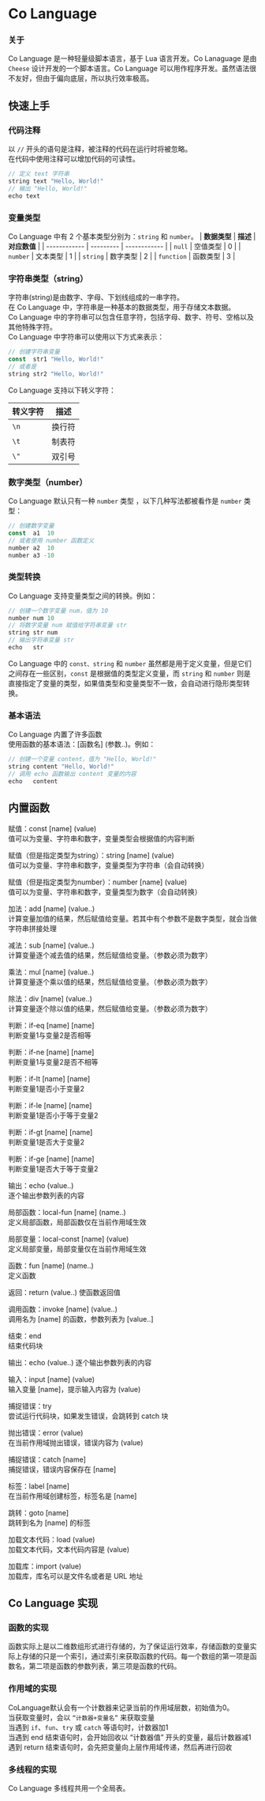 # Co Language

### 关于
Co Language 是一种轻量级脚本语言，基于 Lua 语言开发。Co Lanaguage 是由 `Cheese` 设计开发的一个脚本语言。Co Language 可以用作程序开发。虽然语法很不友好，但由于偏向底层，所以执行效率极高。

## 快速上手
### 代码注释
以 `//` 开头的语句是注释，被注释的代码在运行时将被忽略。  
在代码中使用注释可以增加代码的可读性。
``` TypeScript
// 定义 text 字符串
string text "Hello, World!"
// 输出 "Hello, World!"
echo text
```

### 变量类型
Co Language 中有 2 个基本类型分别为：`string` 和 `number`。
| **数据类型** | **描述**  | **对应数值**  |
| ------------ | --------- | ------------  |
| `null`       | 空值类型   | 0            |
| `number`     | 文本类型   | 1            |
| `string`     | 数字类型   | 2            |
| `function`   | 函数类型   | 3            |

### 字符串类型（string）
字符串(string)是由数字、字母、下划线组成的一串字符。  
在 Co Language 中，字符串是一种基本的数据类型，用于存储文本数据。  
Co Language 中的字符串可以包含任意字符，包括字母、数字、符号、空格以及其他特殊字符。  
Co Language 中字符串可以使用以下方式来表示：
``` TypeScript
// 创建字符串变量
const  str1 "Hello, World!"
// 或者是
string str2 "Hello, World!"
```
Co Language 支持以下转义字符：

| **转义字符** | **描述** |
| -------------| -------- |
| `\n`         | 换行符   |
| `\t`         | 制表符   |
| `\"`         | 双引号   |

### 数字类型（number）
Co Language 默认只有一种 `number` 类型 ，以下几种写法都被看作是 `number` 类型：
``` TypeScript
// 创建数字变量
const  a1  10
// 或者使用 number 函数定义
number a2  10
number a3 -10
```
### 类型转换
Co Language 支持变量类型之间的转换。例如：
``` TypeScript
// 创建一个数字变量 num，值为 10
number num 10
// 将数字变量 num 赋值给字符串变量 str
string str num
// 输出字符串变量 str
echo   str
```
Co Language 中的 `const、string` 和 `number` 虽然都是用于定义变量，但是它们之间存在一些区别，`const` 是根据值的类型定义变量，而 `string` 和 `number` 则是直接指定了变量的类型，如果值类型和变量类型不一致，会自动进行隐形类型转换。

### 基本语法
Co Language 内置了许多函数  
使用函数的基本语法：[函数名] (参数..)。例如：
``` TypeScript
// 创建一个变量 content，值为 "Hello, World!"
string content "Hello, World!"
// 调用 echo 函数输出 content 变量的内容
echo   content
```
## 内置函数
赋值：const [name] (value)  
值可以为变量、字符串和数字，变量类型会根据值的内容判断

赋值（但是指定类型为string）：string [name] (value)  
值可以为变量、字符串和数字，变量类型为字符串（会自动转换）

赋值（但是指定类型为number）：number [name] (value)  
值可以为变量、字符串和数字，变量类型为数字（会自动转换）

加法：add [name] (value..)  
计算变量加值的结果，然后赋值给变量。若其中有个参数不是数字类型，就会当做字符串拼接处理

减法：sub [name] (value..)  
计算变量逐个减去值的结果，然后赋值给变量。（参数必须为数字）

乘法：mul [name] (value..)  
计算变量逐个乘以值的结果，然后赋值给变量。（参数必须为数字）

除法：div [name] (value..)  
计算变量逐个除以值的结果，然后赋值给变量。（参数必须为数字）

判断：if-eq [name] [name]  
判断变量1与变量2是否相等

判断：if-ne [name] [name]  
判断变量1与变量2是否不相等

判断：if-lt [name] [name]  
判断变量1是否小于变量2

判断：if-le [name] [name]  
判断变量1是否小于等于变量2

判断：if-gt [name] [name]  
判断变量1是否大于变量2

判断：if-ge [name] [name]  
判断变量1是否大于等于变量2

输出：echo (value..)  
逐个输出参数列表的内容

局部函数：local-fun [name] (name..)  
定义局部函数，局部函数仅在当前作用域生效

局部变量：local-const [name] (value)  
定义局部变量，局部变量仅在当前作用域生效

函数：fun [name] (name..)  
定义函数

返回：return (value..)
使函数返回值

调用函数：invoke [name] (value..)  
调用名为 [name] 的函数，参数列表为 [value..]

结束：end  
结束代码块

输出：echo (value..)
逐个输出参数列表的内容

输入：input [name] (value)  
输入变量 [name]，提示输入内容为 (value)

捕捉错误：try  
尝试运行代码块，如果发生错误，会跳转到 catch 块

抛出错误：error (value)  
在当前作用域抛出错误，错误内容为 (value)

捕捉错误：catch [name]  
捕捉错误，错误内容保存在 [name]

标签：label [name]  
在当前作用域创建标签，标签名是 [name]

跳转：goto [name]  
跳转到名为 [name] 的标签

加载文本代码：load (value)  
加载文本代码，文本代码内容是 (value)

加载库：import (value)  
加载库，库名可以是文件名或者是 URL 地址

## Co Language 实现
### 函数的实现
函数实际上是以二维数组形式进行存储的，为了保证运行效率，存储函数的变量实际上存储的只是一个索引，通过索引来获取函数的代码。每一个数组的第一项是函数名，第二项是函数的参数列表，第三项是函数的代码。

### 作用域的实现
CoLanguage默认会有一个计数器来记录当前的作用域层数，初始值为0。  
当获取变量时，会以 `“计数器+变量名”` 来获取变量  
当遇到 `if`、`fun`、`try` 或 `catch` 等语句时，计数器加1  
当遇到 end 结束语句时，会开始回收以 “计数器值” 开头的变量，最后计数器减1  
遇到 return 结束语句时，会先把变量向上层作用域传递，然后再进行回收

### 多线程的实现
Co Language 多线程共用一个全局表。
